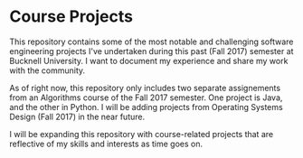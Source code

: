 # Course Projects

  This repository contains some of the most notable and challenging software engineering projects I've undertaken during this past (Fall 2017) semester at Bucknell University. I want to document my experience and share my work with the community.
  
  As of right now, this repository only includes two separate assignements from an Algorithms course of the Fall 2017 semester. One project is Java, and the other in Python. I will be adding projects from Operating Systems Design (Fall 2017) in the near future.
  
  I will be expanding this repository with course-related projects that are reflective of my skills and interests as time goes on.
